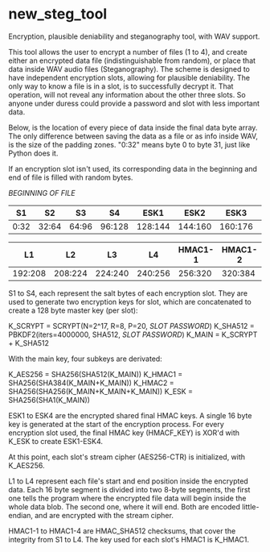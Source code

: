 # new_steg_tool
Encryption, plausible deniability and steganography tool, with WAV support.

This tool allows the user to encrypt a number of files (1 to 4), and create either an encrypted data file (indistinguishable from random), or place that data inside WAV audio files (Steganography). The scheme is designed to have independent encryption slots, allowing for plausible deniability. The only way to know a file is in a slot, is to successfully decrypt it. That operation, will not reveal any information about the other three slots. So anyone under duress could provide a password and slot with less important data.

Below, is the location of every piece of data inside the final data byte array. The only difference between saving the data as a file or as info inside WAV, is the size of the padding zones. "0:32" means byte 0 to byte 31, just like Python does it.

If an encryption slot isn't used, its corresponding data in the beginning and end of file is filled with random bytes.

*BEGINNING OF FILE*

|S1|S2|S3|S4|ESK1|ESK2|ESK3|ESK4|
|-|-|-|-|-|-|-|-|
|0:32|32:64|64:96|96:128|128:144|144:160|160:176|176:192|

|L1|L2|L3|L4|HMAC1-1|HMAC1-2|HMAC1-3|HMAC1-4
|-|-|-|-|-|-|-|-|
|192:208|208:224|224:240|240:256|256:320|320:384|384:448|448:512|

S1 to S4, each represent the salt bytes of each encryption slot. They are used to generate two encryption keys for slot, which are concatenated to create a 128 byte master key (per slot):

K_SCRYPT = SCRYPT(N=2^17, R=8, P=20, *SLOT PASSWORD*)
K_SHA512 = PBKDF2(iters=4000000, SHA512, *SLOT PASSWORD*)
K_MAIN = K_SCRYPT + K_SHA512

With the main key, four subkeys are derivated:

K_AES256 = SHA256(SHA512(K_MAIN))
K_HMAC1 = SHA256(SHA384(K_MAIN+K_MAIN))
K_HMAC2 = SHA256(SHA256(K_MAIN+K_MAIN+K_MAIN))
K_ESK = SHA256(SHA1(K_MAIN))

ESK1 to ESK4 are the encrypted shared final HMAC keys. A single 16 byte key is generated at the start of the encryption process. For every encryption slot used, the final HMAC key (HMACF_KEY) is XOR'd with K_ESK to create ESK1-ESK4.

At this point, each slot's stream cipher (AES256-CTR) is initialized, with K_AES256.

L1 to L4 represent each file's start and end position inside the encrypted data. Each 16 byte segment is divided into two 8-byte segments, the first one tells the program where the encrypted file data will begin inside the whole data blob. The second one, where it will end. Both are encoded little-endian, and are encrypted with the stream cipher.

HMAC1-1 to HMAC1-4 are HMAC_SHA512 checksums, that cover the integrity from S1 to L4. The key used for each slot's HMAC1 is K_HMAC1.

